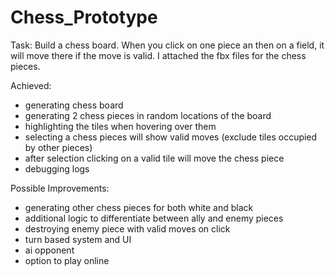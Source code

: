 # Chess_Prototype
 
Task: Build a chess board. When you click on one piece an then on a field, it will move there if the move is valid. I attached the fbx files for the chess pieces.

Achieved:

   - generating chess board
   - generating 2 chess pieces in random locations of the board
   - highlighting the tiles when hovering over them
   - selecting a chess pieces will show valid moves (exclude tiles occupied by other pieces)
   - after selection clicking on a valid tile will move the chess piece
   - debugging logs

Possible Improvements:

   - generating other chess pieces for both white and black
   - additional logic to differentiate between ally and enemy pieces
   - destroying enemy piece with valid moves on click
   - turn based system and UI
   - ai opponent
   - option to play online



    

